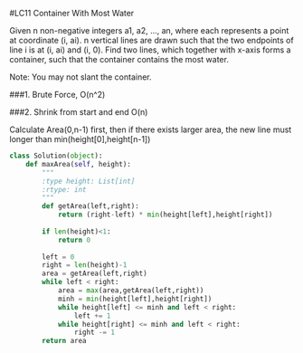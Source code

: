 #LC11 Container With Most Water

Given n non-negative integers a1, a2, ..., an, where each represents a point at coordinate (i, ai). n vertical lines are drawn such that the two endpoints of line i is at (i, ai) and (i, 0). Find two lines, which together with x-axis forms a container, such that the container contains the most water.

Note: You may not slant the container.

###1. Brute Force, O(n^2)


###2. Shrink from start and end O(n)

Calculate Area(0,n-1) first, then if there exists larger area, the new line must longer than min(height[0],height[n-1])

```Python
class Solution(object):
    def maxArea(self, height):
        """
        :type height: List[int]
        :rtype: int
        """
        def getArea(left,right):
            return (right-left) * min(height[left],height[right])
        
        if len(height)<1:
            return 0
            
        left = 0
        right = len(height)-1
        area = getArea(left,right)
        while left < right:
            area = max(area,getArea(left,right))
            minh = min(height[left],height[right])
            while height[left] <= minh and left < right:
                left += 1
            while height[right] <= minh and left < right:
                right -= 1
        return area
```
